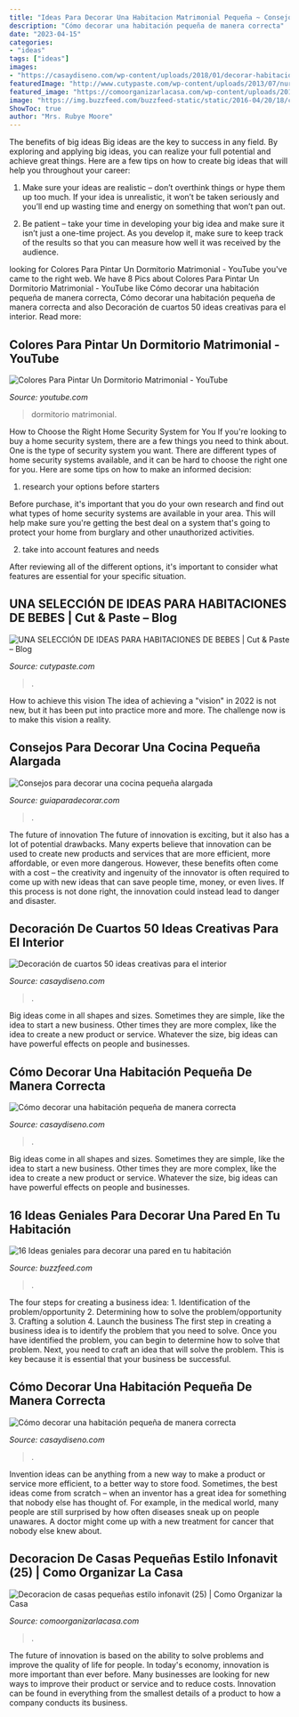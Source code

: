 ```yaml
---
title: "Ideas Para Decorar Una Habitacion Matrimonial Pequeña ~ Consejos Para Decorar Una Cocina Pequeña Alargada"
description: "Cómo decorar una habitación pequeña de manera correcta"
date: "2023-04-15"
categories:
- "ideas"
tags: ["ideas"]
images:
- "https://casaydiseno.com/wp-content/uploads/2018/01/decorar-habitacion.jpg"
featuredImage: "http://www.cutypaste.com/wp-content/uploads/2013/07/nursery-09.png"
featured_image: "https://comoorganizarlacasa.com/wp-content/uploads/2016/06/Decoracion-de-casas-pequeñas-estilo-infonavit-25.jpg"
image: "https://img.buzzfeed.com/buzzfeed-static/static/2016-04/20/18/campaign_images/webdr13/16-ideas-geniales-para-decorar-una-pared-en-tu-ha-2-9602-1461190277-5_dblbig.jpg"
ShowToc: true
author: "Mrs. Rubye Moore"
---
```



The benefits of big ideas
Big ideas are the key to success in any field. By exploring and applying big ideas, you can realize your full potential and achieve great things. Here are a few tips on how to create big ideas that will help you throughout your career:
1. Make sure your ideas are realistic – don’t overthink things or hype them up too much. If your idea is unrealistic, it won’t be taken seriously and you’ll end up wasting time and energy on something that won’t pan out.

2. Be patient – take your time in developing your big idea and make sure it isn’t just a one-time project. As you develop it, make sure to keep track of the results so that you can measure how well it was received by the audience.


	

		
looking for Colores Para Pintar Un Dormitorio Matrimonial - YouTube you've came to the right web. We have 8 Pics about Colores Para Pintar Un Dormitorio Matrimonial - YouTube like Cómo decorar una habitación pequeña de manera correcta, Cómo decorar una habitación pequeña de manera correcta and also Decoración de cuartos 50 ideas creativas para el interior. Read more:
		
    
## Colores Para Pintar Un Dormitorio Matrimonial - YouTube

<img loading=lazy src="http://i.ytimg.com/vi/2kMeo-jNcsE/maxresdefault.jpg" onerror="this.onerror=null;this.src='https://tse4.mm.bing.net/th?id=OIP.eG5trwnUC80Iejpv0ANbGwHaEK&amp;pid=15.1';" alt="Colores Para Pintar Un Dormitorio Matrimonial - YouTube">

_Source: youtube.com_

>dormitorio matrimonial. 

	

How to Choose the Right Home Security System for You
If you're looking to buy a home security system, there are a few things you need to think about. One is the type of security system you want. There are different types of home security systems available, and it can be hard to choose the right one for you. Here are some tips on how to make an informed decision: 
1. research your options before starters

Before purchase, it's important that you do your own research and find out what types of home security systems are available in your area. This will help make sure you're getting the best deal on a system that's going to protect your home from burglary and other unauthorized activities. 

2. take into account features and needs

After reviewing all of the different options, it's important to consider what features are essential for your specific situation.

    
## UNA SELECCIÓN DE IDEAS PARA HABITACIONES DE BEBES | Cut &amp; Paste – Blog

<img loading=lazy src="http://www.cutypaste.com/wp-content/uploads/2013/07/nursery-09.png" onerror="this.onerror=null;this.src='https://tse4.mm.bing.net/th?id=OIP.I310fq-iaSMtFFy8GxmhPwHaFj&amp;pid=15.1';" alt="UNA SELECCIÓN DE IDEAS PARA HABITACIONES DE BEBES | Cut &amp; Paste – Blog">

_Source: cutypaste.com_

>. 

	

How to achieve this vision
The idea of achieving a "vision" in 2022 is not new, but it has been put into practice more and more. The challenge now is to make this vision a reality.

    
## Consejos Para Decorar Una Cocina Pequeña Alargada

<img loading=lazy src="https://www.guiaparadecorar.com/wp-content/uploads/2018/05/Consejos-para-decorar-una-cocina-pequeña-alargada2.jpg" onerror="this.onerror=null;this.src='https://tse4.mm.bing.net/th?id=OIP.FZ4nZNlzJaXKkEUNwTyVAwHaJ4&amp;pid=15.1';" alt="Consejos para decorar una cocina pequeña alargada">

_Source: guiaparadecorar.com_

>. 

	

The future of innovation
The future of innovation is exciting, but it also has a lot of potential drawbacks. Many experts believe that innovation can be used to create new products and services that are more efficient, more affordable, or even more dangerous. However, these benefits often come with a cost – the creativity and ingenuity of the innovator is often required to come up with new ideas that can save people time, money, or even lives. If this process is not done right, the innovation could instead lead to danger and disaster.

    
## Decoración De Cuartos 50 Ideas Creativas Para El Interior

<img loading=lazy src="https://casaydiseno.com/wp-content/uploads/2015/07/cuadros-colgado-pared-casa-moderna.jpg" onerror="this.onerror=null;this.src='https://tse4.mm.bing.net/th?id=OIP.6VV6U5qH6JPF0B0l3OqKnwHaJ4&amp;pid=15.1';" alt="Decoración de cuartos 50 ideas creativas para el interior">

_Source: casaydiseno.com_

>. 

	

Big ideas come in all shapes and sizes. Sometimes they are simple, like the idea to start a new business. Other times they are more complex, like the idea to create a new product or service. Whatever the size, big ideas can have powerful effects on people and businesses.

    
## Cómo Decorar Una Habitación Pequeña De Manera Correcta

<img loading=lazy src="https://casaydiseno.com/wp-content/uploads/2018/01/decorar-habitacion.jpg" onerror="this.onerror=null;this.src='https://tse2.mm.bing.net/th?id=OIP.-XYPV3EJ8dKDPDsYKn1GGQHaLH&amp;pid=15.1';" alt="Cómo decorar una habitación pequeña de manera correcta">

_Source: casaydiseno.com_

>. 

	

Big ideas come in all shapes and sizes. Sometimes they are simple, like the idea to start a new business. Other times they are more complex, like the idea to create a new product or service. Whatever the size, big ideas can have powerful effects on people and businesses.

    
## 16 Ideas Geniales Para Decorar Una Pared En Tu Habitación

<img loading=lazy src="https://img.buzzfeed.com/buzzfeed-static/static/2016-04/20/18/campaign_images/webdr13/16-ideas-geniales-para-decorar-una-pared-en-tu-ha-2-9602-1461190277-5_dblbig.jpg" onerror="this.onerror=null;this.src='https://tse4.mm.bing.net/th?id=OIP.rhNe76kA7vaKwn1ZjmBhSQHaE6&amp;pid=15.1';" alt="16 Ideas geniales para decorar una pared en tu habitación">

_Source: buzzfeed.com_

>. 

	

The four steps for creating a business idea: 1. Identification of the problem/opportunity 2. Determining how to solve the problem/opportunity 3. Crafting a solution 4. Launch the business
The first step in creating a business idea is to identify the problem that you need to solve. Once you have identified the problem, you can begin to determine how to solve that problem. Next, you need to craft an idea that will solve the problem. This is key because it is essential that your business be successful.

    
## Cómo Decorar Una Habitación Pequeña De Manera Correcta

<img loading=lazy src="https://casaydiseno.com/wp-content/uploads/2018/01/como-decorar-una-habitacion-pequena.jpg" onerror="this.onerror=null;this.src='https://tse3.mm.bing.net/th?id=OIP.M4PSmAmR-i_xg7N4W8pAGwHaLH&amp;pid=15.1';" alt="Cómo decorar una habitación pequeña de manera correcta">

_Source: casaydiseno.com_

>. 

	

Invention ideas can be anything from a new way to make a product or service more efficient, to a better way to store food. Sometimes, the best ideas come from scratch – when an inventor has a great idea for something that nobody else has thought of. For example, in the medical world, many people are still surprised by how often diseases sneak up on people unawares. A doctor might come up with a new treatment for cancer that nobody else knew about.

    
## Decoracion De Casas Pequeñas Estilo Infonavit (25) | Como Organizar La Casa

<img loading=lazy src="https://comoorganizarlacasa.com/wp-content/uploads/2016/06/Decoracion-de-casas-pequeñas-estilo-infonavit-25.jpg" onerror="this.onerror=null;this.src='https://tse1.mm.bing.net/th?id=OIP.l2HAVyvJSldSzWkMrHYOiwHaF2&amp;pid=15.1';" alt="Decoracion de casas pequeñas estilo infonavit (25) | Como Organizar la Casa">

_Source: comoorganizarlacasa.com_

>. 

	

The future of innovation is based on the ability to solve problems and improve the quality of life for people. In today's economy, innovation is more important than ever before. Many businesses are looking for new ways to improve their product or service and to reduce costs. Innovation can be found in everything from the smallest details of a product to how a company conducts its business.


